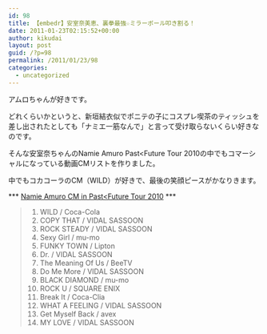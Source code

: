 ```yaml
---
id: 98
title: 【embedr】安室奈美恵、裏拳最強☆ミラーボール叩き割る！
date: 2011-01-23T02:15:52+00:00
author: kikudai
layout: post
guid: /?p=98
permalink: /2011/01/23/98
categories:
  - uncategorized
---
```

アムロちゃんが好きです。
  
どれくらいかというと、新垣結衣似でポニテの子にコスプレ喫茶のティッシュを差し出されたとしても「ナミエ一筋なんで」と言って受け取らないくらい好きなのです。

そんな安室奈ちゃんのNamie Amuro Past<Future Tour 2010の中でもコマーシャルになっている動画CMリストを作りました。

中でもコカコーラのCM（WILD）が好きで、最後の笑顔ピースがかなりきます。



\*** <a href="http://embedr.com/playlist/namie-amuro-past-future-tour-2010" rel=”nofollow”>Namie Amuro CM in Past<Future Tour 2010</a> \***

>   1. WILD / Coca-Cola
>   2. COPY THAT / VIDAL SASSOON
>   3. ROCK STEADY / VIDAL SASSOON
>   4. Sexy Girl / mu-mo
>   5. FUNKY TOWN / Lipton
>   6. Dr. / VIDAL SASSOON
>   7. The Meaning Of Us / BeeTV
>   8. Do Me More / VIDAL SASSOON
>   9. BLACK DIAMOND / mu-mo
>  10. ROCK U / SQUARE ENIX
>  11. Break It / Coca-Clia
>  12. WHAT A FEELING / VIDAL SASSOON
>  13. Get Myself Back / avex
>  14. MY LOVE / VIDAL SASSOON
